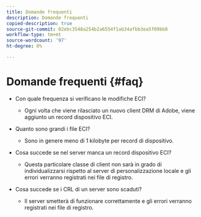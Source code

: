 ```yaml
---
title: Domande frequenti
description: Domande frequenti
copied-description: true
source-git-commit: 02ebc3548a254b2a6554f1ab34afbb3ea5f09bb8
workflow-type: tm+mt
source-wordcount: '97'
ht-degree: 0%

---
```


# Domande frequenti {#faq}

* Con quale frequenza si verificano le modifiche ECI?
   * Ogni volta che viene rilasciato un nuovo client DRM di Adobe, viene aggiunto un record dispositivo ECI.

* Quanto sono grandi i file ECI?
   * Sono in genere meno di 1 kilobyte per record di dispositivo.

* Cosa succede se nel server manca un record dispositivo ECI?
   * Questa particolare classe di client non sarà in grado di individualizzarsi rispetto al server di personalizzazione locale e gli errori verranno registrati nei file di registro.

* Cosa succede se i CRL di un server sono scaduti?
   * Il server smetterà di funzionare correttamente e gli errori verranno registrati nei file di registro.
